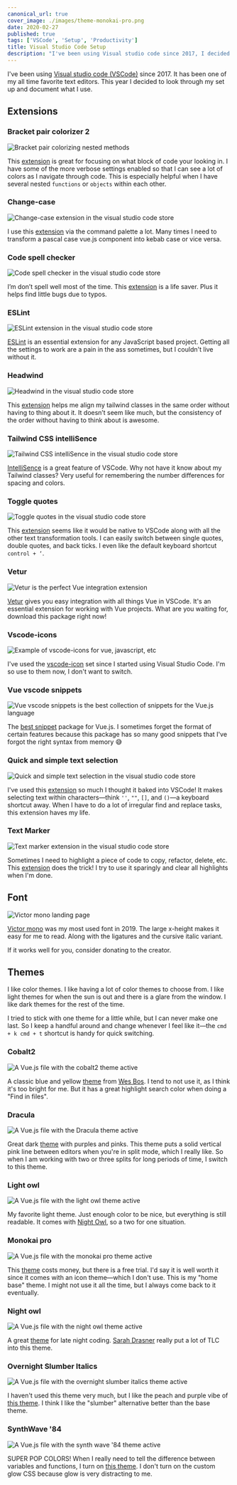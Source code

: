 ```yaml
---
canonical_url: true
cover_image: ./images/theme-monokai-pro.png
date: 2020-02-27
published: true
tags: ['VSCode', 'Setup', 'Productivity']
title: Visual Studio Code Setup
description: "I've been using Visual studio code since 2017, I decided to look through my set up and document what I use."
---
```


I've been using [Visual studio code (VSCode)](https://code.visualstudio.com/) since 2017. It has been one of my all time favorite text editors. This year I decided to look through my set up and document what I use.

## Extensions

### Bracket pair colorizer 2

![Bracket pair colorizing nested methods](./images/bracket-pair-colorizer-2.png)

This [extension](https://marketplace.visualstudio.com/items?itemName=CoenraadS.bracket-pair-colorizer-2) is great for focusing on what block of code your looking in. I have some of the more verbose settings enabled so that I can see a lot of colors as I navigate through code. This is especially helpful when I have several nested `functions` or `objects` within each other.

### Change-case

![Change-case extension in the visual studio code store](./images/change-case.png)

I use this [extension](https://marketplace.visualstudio.com/items?itemName=wmaurer.change-case) via the command palette a lot. Many times I need to transform a pascal case vue.js component into kebab case or vice versa.

### Code spell checker

![Code spell checker in the visual studio code store](./images/code-spell-checker.png)

I’m don’t spell well most of the time. This [extension](https://marketplace.visualstudio.com/items?itemName=streetsidesoftware.code-spell-checker) is a life saver. Plus it helps find little bugs due to typos.

### ESLint

![ESLint extension in the visual studio code store](./images/eslint.png)

[ESLint](https://marketplace.visualstudio.com/items?itemName=dbaeumer.vscode-eslint) is an essential extension for any JavaScript based project. Getting all the settings to work are a pain in the ass sometimes, but I couldn't live without it.

### Headwind

![Headwind in the visual studio code store](./images/headwind.png)

This [extension](https://marketplace.visualstudio.com/items?itemName=heybourn.headwind) helps me align my tailwind classes in the same order without having to thing about it. It doesn’t seem like much, but the consistency of the order without having to think about is awesome.

### Tailwind CSS intelliSence

![Tailwind CSS intelliSence in the visual studio code store](./images/tailwind-css-intellisense.png)

[IntelliSence](https://marketplace.visualstudio.com/items?itemName=bradlc.vscode-tailwindcss) is a great feature of VSCode. Why not have it know about my Tailwind classes? Very useful for remembering the number differences for spacing and colors.

### Toggle quotes

![Toggle quotes in the visual studio code store](./images/toggle-quotes.png)

This [extension](https://marketplace.visualstudio.com/items?itemName=BriteSnow.vscode-toggle-quotes) seems like it would be native to VSCode along with all the other text transformation tools. I can easily switch between single quotes, double quotes, and back ticks. I even like the default keyboard shortcut `control + ‘`.

### Vetur

![Vetur is the perfect Vue integration extension](./images/vetur.png)

[Vetur](https://marketplace.visualstudio.com/items?itemName=octref.vetur) gives you easy integration with all things Vue in VSCode. It's an essential extension for working with Vue projects. What are you waiting for, download this package right now!

### Vscode-icons

![Example of vscode-icons for vue, javascript, etc](./images/vscode-icons.png)

I've used the [vscode-icon](https://marketplace.visualstudio.com/items?itemName=vscode-icons-team.vscode-icons) set since I started using Visual Studio Code. I'm so use to them now, I don't want to switch.

### Vue vscode snippets

![Vue vscode snippets is the best collection of snippets for the Vue.js language](./images/vue-vscode-snippets.png)

The [best snippet](https://marketplace.visualstudio.com/items?itemName=sdras.vue-vscode-snippets) package for Vue.js. I sometimes forget the format of certain features because this package has so many good snippets that I've forgot the right syntax from memory 😅

### Quick and simple text selection

![Quick and simple text selection in the visual studio code store](./images/quick-and-simple-text-selection.png)

I've used this [extension](https://marketplace.visualstudio.com/items?itemName=dbankier.vscode-quick-select) so much I thought it baked into VSCode! It makes selecting text within characters—think `''`, `""`, `[]`, and `()`—a keyboard shortcut away. When I have to do a lot of irregular find and replace tasks, this extension haves my life.

### Text Marker

![Text marker extension in the visual studio code store](./images/text-marker.png)

Sometimes I need to highlight a piece of code to copy, refactor, delete, etc. This [extension](https://marketplace.visualstudio.com/items?itemName=ryu1kn.text-marker) does the trick! I try to use it sparingly and clear all highlights when I'm done.

## Font

![Victor mono landing page](./images/font-victor-mono.png)

[Victor mono](https://rubjo.github.io/victor-mono/) was my most used font in 2019. The large x-height makes it easy for me to read. Along with the ligatures and the cursive italic variant.

If it works well for you, consider donating to the creator.

## Themes

I like color themes. I like having a lot of color themes to choose from. I like light themes for when the sun is out and there is a glare from the window. I like dark themes for the rest of the time.

I tried to stick with one theme for a little while, but I can never make one last. So I keep a handful around and change whenever I feel like it—the `cmd + k cmd + t` shortcut is handy for quick switching.

### Cobalt2

![A Vue.js file with the cobalt2 theme active](./images/theme-cobalt2.png)

A classic blue and yellow [theme](https://marketplace.visualstudio.com/items?itemName=wesbos.theme-cobalt2) from [Wes Bos](https://wesbos.com/). I tend to not use it, as I think it's too bright for me. But it has a great highlight search color when doing a "Find in files".

### Dracula

![A Vue.js file with the Dracula theme active](./images/theme-dracula.png)

Great dark [theme](https://marketplace.visualstudio.com/items?itemName=dracula-theme.theme-dracula) with purples and pinks. This theme puts a solid vertical pink line between editors when you're in split mode, which I really like. So when I am working with two or three splits for long periods of time, I switch to this theme.

### Light owl

![A Vue.js file with the light owl theme active](./images/theme-light-owl.png)

My favorite light theme. Just enough color to be nice, but everything is still readable. It comes with [Night Owl](https://marketplace.visualstudio.com/items?itemName=sdras.night-owl), so a two for one situation.

### Monokai pro

![A Vue.js file with the monokai pro theme active](./images/theme-monokai-pro.png)

This [theme](https://marketplace.visualstudio.com/items?itemName=monokai.theme-monokai-pro-vscode) costs money, but there is a free trial. I'd say it is well worth it since it comes with an icon theme—which I don't use. This is my "home base" theme. I might not use it all the time, but I always come back to it eventually.


### Night owl

![A Vue.js file with the night owl theme active](./images/theme-night-owl.png)

A great [theme](https://marketplace.visualstudio.com/items?itemName=sdras.night-owl) for late night coding. [Sarah Drasner](https://sarahdrasnerdesign.com/) really put a lot of TLC into this theme.

### Overnight Slumber Italics

![A Vue.js file with the overnight slumber italics theme active](./images/theme-overnight-slumber-italics.png)

I haven't used this theme very much, but I like the peach and purple vibe of [this theme](https://marketplace.visualstudio.com/items?itemName=cev.overnight). I think I like the "slumber" alternative better than the base theme.

### SynthWave '84

![A Vue.js file with the synth wave '84 theme active](./images/theme-synthwave.png)

SUPER POP COLORS! When I really need to tell the difference between variables and functions, I turn on [this theme](https://marketplace.visualstudio.com/items?itemName=RobbOwen.synthwave-vscode). I don't turn on the custom glow CSS because glow is very distracting to me.